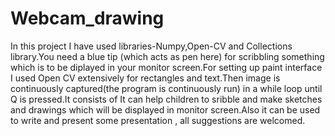 # Webcam_drawing
In this project I have used libraries-Numpy,Open-CV and Collections library.You need a blue tip (which acts as pen here) for scribbling something which is to be diplayed in your monitor screen.For setting up paint interface I used Open CV extensively for rectangles and text.Then image is continuously captured(the program is continuously run) in a while loop until Q is pressed.It consists of It can help children to sribble and make sketches and drawings which will be displayed in monitor screen.Also it can be used to write and present some presentation , all suggestions are welcomed.
